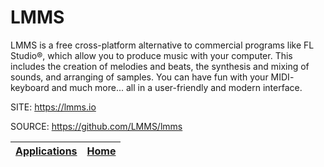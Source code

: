 # LMMS

 LMMS is a free cross-platform alternative to commercial programs like
 FL Studio®, which allow you to produce music with your computer. This
 includes the creation of melodies and beats, the synthesis and mixing
 of sounds, and arranging of samples. You can have fun with your MIDI-
 keyboard and much more... all in a user-friendly and modern interface.
 
 SITE: https://lmms.io

 SOURCE: https://github.com/LMMS/lmms

 | [Applications](https://portable-linux-apps.github.io/apps.html) | [Home](https://portable-linux-apps.github.io)
 | --- | --- |
